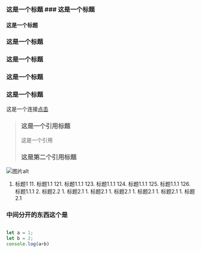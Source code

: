 ### 这是一个标题 ### 这是一个标题
#### 这是一个标题
### 这是一个标题
### 这是一个标题
### 这是一个标题

### 这是一个标题

 这是一个连接[点击](http:www.baidu.com)

> ### 这是一个引用标题
> 这是一个引用
> ### 这是第二个引用标题

![图片alt](bing.com/th?id=OIP.ftb1YalpP4bVsSWUi6D8TAHaEo&w=316&h=197&c=8&rs=1&qlt=90&o=6&pid=3.1&rm=2 "图片title")

1. 标题1
    11. 标题1.1
        121. 标题1.1.1
        123. 标题1.1.1
        124. 标题1.1.1
        125. 标题1.1.1
        126. 标题1.1.1
    2. 标题2.2
        1. 标题2.1
        1. 标题2.1
        1. 标题2.1
        1. 标题2.1
        1. 标题2.1
        1. 标题2.1
### 中间分开的东西这个是

````js

let a = 1;
let b = 2;
console.log(a+b)

````